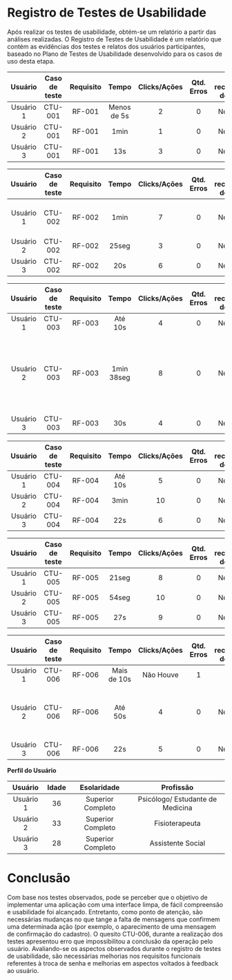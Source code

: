 # Registro de Testes de Usabilidade

Após realizar os testes de usabilidade, obtém-se um relatório a partir das análises realizadas. O Registro de Testes de Usabilidade é um relatório que contém as evidências dos testes e relatos dos usuários participantes, baseado no Plano de Testes de Usabilidade desenvolvido para os casos de uso desta etapa.


| **Usuário** | **Caso de teste** | **Requisito** | **Tempo** | **Clicks/Ações** | **Qtd. Erros** | **Se recuperou do erro** | **Dificuldade** | **Satisfação** |
| :---: | :---: | :---: | :---: | :---: | :---: | :---: | :---: | :---: |
| Usuário 1 | CTU-001	| RF-001 	| Menos de 5s | 2  | 0 | Nenhum | Fácil | 5 |
| Usuário 2 | CTU-001 | RF-001	| 1min | 1  | 0 | Nenhum | Fácil | 5 |
| Usuário 3	| CTU-001 | RF-001 	| 13s | 3  | 0 | Nenhum | Fácil | 5 |

| **Usuário** | **Caso de teste** | **Requisito** | **Tempo** | **Clicks/Ações** | **Qtd. Erros** | **Se recuperou do erro** | **Dificuldade** | **Satisfação** |
| :---: | :---: | :---: | :---: | :---: | :---: | :---: | :---: | :---: |
| Usuário 1	| CTU-002	| RF-002 	| 1min | 7  | 0 | Nenhum | Não apareceu máscara no CPF | 5 |
| Usuário 2 | CTU-002	| RF-002 	| 25seg | 3  | 0 | Nenhum | Nenhum | 5 |
| Usuário 3	| CTU-002	| RF-002 	| 20s | 6  | 0 | Nenhum | Fácil | 5 |

| **Usuário** | **Caso de teste** | **Requisito** | **Tempo** | **Clicks/Ações** | **Qtd. Erros** | **Se recuperou do erro** | **Dificuldade** | **Satisfação** |
| :---: | :---: | :---: | :---: | :---: | :---: | :---: | :---: | :---: |
| Usuário 1	| CTU-003	| RF-003	| Até 10s | 4  | 0 | Nenhum | Fácil | 5 |
| Usuário 2 | CTU-003	| RF-003 	| 1min 38seg | 8  | 0 | Nenhum | Sem mensagem de confirmação da alteração, possível confusão no usuário | 4 |
| Usuário 3	| CTU-003	| RF-003	| 30s | 4  | 0 | Nenhum | Fácil | 4 |

| **Usuário** | **Caso de teste** | **Requisito** | **Tempo** | **Clicks/Ações** | **Qtd. Erros** | **Se recuperou do erro** | **Dificuldade** | **Satisfação** |
| :---: | :---: | :---: | :---: | :---: | :---: | :---: | :---: | :---: |
| Usuário 1	| CTU-004	| RF-004	| Até 10s | 5 | 0 | Nenhum | Fácil | 5 |
| Usuário 2 | CTU-004	| RF-004	| 3min | 10  | 0 | Nenhum | Fácil | 5 |
| Usuário 3	| CTU-004	| RF-004	| 22s | 6  | 0 | Nenhum | Fácil | 4 |

| **Usuário** | **Caso de teste** | **Requisito** | **Tempo** | **Clicks/Ações** | **Qtd. Erros** | **Se recuperou do erro** | **Dificuldade** | **Satisfação** |
| :---: | :---: | :---: | :---: | :---: | :---: | :---: | :---: | :---: |
| Usuário 1	| CTU-005	| RF-005	| 21seg | 8 | 0 | Nenhum | Fácil | 5 |
| Usuário 2 | CTU-005	| RF-005 	| 54seg | 10  | 0 | Nenhum | Fácil | 5 |
| Usuário 3	| CTU-005	| RF-005 | 27s | 9  | 0 | Nenhum | Fácil | 4 |

| **Usuário** | **Caso de teste** | **Requisito** | **Tempo** | **Clicks/Ações** | **Qtd. Erros** | **Se recuperou do erro** | **Dificuldade** | **Satisfação** |
| :---: | :---: | :---: | :---: | :---: | :---: | :---: | :---: | :---: |
| Usuário 1	| CTU-006	| RF-006	| Mais de 10s | Não Houve | 1 | Não | Não avaliado | 0 |
| Usuário 2 | CTU-006	| RF-006 	| Até 50s | 4  | 0 | Nenhum | Poderia aparecer a mensagem de alteração da senha | 5 |
| Usuário 3	| CTU-006	| RF-006 | 22s | 5  | 0 | Nenhum | Fácil | 4 |

**Perfil do Usuário**

| **Usuário** 	| **Idade** 	| **Esolaridade** | **Profissão** |   
| :---: | :---:	| :---: | :---: |
| Usuário 1	| 36 	| Superior Completo | Psicólogo/ Estudante de Medicina | 
| Usuário 2 | 33 	| Superior Completo | Fisioterapeuta  | 
| Usuário 3	| 28	| Superior Completo | Assistente Social  |

# Conclusão </hr>
Com base nos testes observados, pode se perceber que o objetivo de implementar uma aplicação com uma interface limpa, de fácil compreensão e usabilidade foi alcançado.
Entretanto, como ponto de atenção, são necessárias mudanças no que tange a falta de mensagens que confirmem uma determinada ação (por exemplo, o aparecimento de uma mensagem de confirmação do cadastro). O quesito CTU-006, durante a realização dos testes apresentou erro que impossibilitou a conclusão da operação pelo usuário. Avaliando-se os aspectos observados durante o registro de testes de usabilidade, são necessárias melhorias nos requisitos funcionais referentes à troca de senha e melhorias em aspectos voltados à feedback ao usuário.


